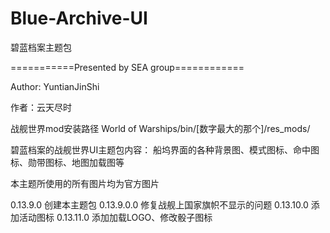 # Blue-Archive-UI
碧蓝档案主题包

===========Presented by SEA group============

Author: YuntianJinShi


作者：云天尽时

战舰世界mod安装路径
World of Warships/bin/[数字最大的那个]/res_mods/

碧蓝档案的战舰世界UI主题包内容： 船坞界面的各种背景图、模式图标、命中图标、勋带图标、地图加载图等

本主题所使用的所有图片均为官方图片

0.13.9.0    创建本主题包
0.13.9.0.0 修复战舰上国家旗帜不显示的问题
0.13.10.0  添加活动图标
0.13.11.0  添加加载LOGO、修改骰子图标